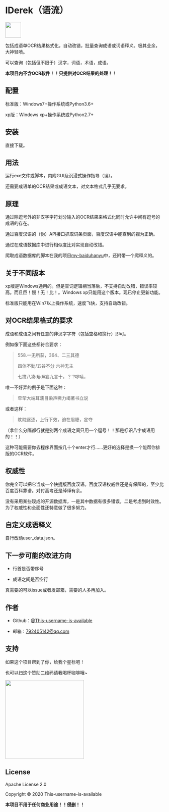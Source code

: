 # IDerek（语流）

<img src="https://i.loli.net/2020/03/13/ShB1HLiFNCOAW6u.png"  width="50">

包括成语单OCR结果格式化，自动改错，批量查询成语或词语释义。极其业余，大神轻喷。

可以查询（包括但不限于）汉字，词语，术语，成语。

**本项目内不含OCR软件！！只提供对OCR结果的处理！！**

## 配置

标准版：Windows7+操作系统或Python3.6+

xp版：Windows xp+操作系统或Python2.7+

## 安装

直接下载。

## 用法

运行exe文件或脚本，内附GUI及沉浸式操作指导（误）。

还需要成语单的OCR结果或成语文本，对文本格式几乎无要求。

## 原理

通过除逗号外的非汉字字符划分输入的OCR结果来格式化同时允许中间有逗号的成语的存在。

通过百度汉语的（伪）API接口抓取词条页面，百度汉语中能查到的视为正确。

通过在成语数据库中进行相似度比对实现自动改错。

爬取成语数据库的脚本在我的项目[my-baiduhanyu](https://github.com/This-username-is-available/my-baiduhanyu)中，还附带一个爬释义的。

## 关于不同版本

xp版是Windows通用的。但是查词逻辑相当落后，不支持自动改错，错误率较高。而且巨！慢！无！比！。Windows xp只能用这个版本。现已停止更新功能。

标准版只能用在Win7以上操作系统，速度飞快，支持自动改错。

## 对OCR结果格式的要求

成语和成语之间有任意的非汉字字符（包括空格和换行）即可。

例如像下面这些都符合要求：

> 558.一无所获，364、二三其德
>
> 四体不勤/五谷不分 六神无主
>
> 七拼八凑djjdii妄九言十，？'?啰嗦，

唯一不好弄的例子是下面这种：

> 荦荦大端耳濡目染声嘶力竭著书立说

或者这样：

> 眈眈逐逐，上行下效，迫在眉睫，定夺

（拿什么分隔都行就是别两个成语之间只用一个逗号！！那是标识八字成语用的！！）

这种可能需要你去程序界面按几十个enter才行……更好的选择是换一个能帮你排版的OCR软件。

## 权威性

你完全可以把它当成一个快捷版百度汉语。百度汉语权威性还是有保障的，至少比百度百科靠谱。对付高考还是绰绰有余。

没有采用某些现成的开源数据库，一是其中数据有很多错误，二是考虑到时效性。为了权威性和全面性还特意做了很多努力。

## 自定义成语释义

自行改动user_data.json。

## 下一步可能的改进方向

- 行首是否带序号

- 成语之间是否空行

真需要的可以issue或者发邮箱，需要的人多再加入。

## 作者

- Github：[@This-username-is-available](https://github.com/This-username-is-available)

- 邮箱：<792405142@qq.com>

## 支持

如果这个项目帮到了你，给我个星标吧！

也可以扫这个赞助二维码请我喝杯咖啡哦~

<img src="https://i.loli.net/2020/03/13/83wLpUO7ZJb1qya.jpg"  width="250">

## License

Apache License 2.0

Copyright © 2020 This-username-is-available

**本项目不用于任何商业用途！！侵删！！**
